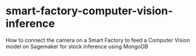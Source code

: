 # smart-factory-computer-vision-inference
How to connect the camera on a Smart Factory to feed a Computer Vision model on Sagemaker for stock inference using MongoDB
